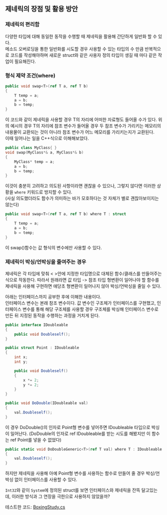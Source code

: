 ﻿## 제네릭의 장점 및 활용 방안

### 제네릭의 편리함

다양한 타입에 대해 동일한 동작을 수행할 때 제네릭을 활용해 간단하게 일반화 할 수 있다.   
메소드 오버로딩을 통한 일반화를 시도할 경우 사용할 수 있는 타입의 수 만큼 반복적으로
코드를 작성해야하며 새로운 struct와 같은 사용자 정의 타입이 생길 때 마다 같은 작업이 필요해진다.

### 형식 제약 조건(where)

```C#
public void swap<T>(ref T a, ref T b)
{
	T temp = a;
	a = b;
	b = temp;
}
```
이 코드와 같이 제네릭을 사용할 경우 T의 자리에 어떠한 자료형도 들어올 수가 있다. 
위의 예시의 경우 T의 자리에 참조 변수가 들어올 경우 두 참조 변수가 가리키는 메모리의
내용물이 교환되는 것이 아니라 참조 변수가 어느 메모리를 가리키는지가 교환된다.   
이때 일어나는 일을 C++식으로 이해해보았다.
```C++
public class MyClass{ }
void swap(MyClass*& a, MyClass*& b)
{
	MyClass* temp = a;
	a = b;
	b = temp;
}
```
이것이 충분히 고려하고 의도된 사항이라면 괜찮을 수 있으나, 그렇지 않다면 이러한 상황을
`where` 키워드로 방지할 수 있다.   
(사실 의도했더라도 함수가 의미하는 바가 모호하다는 것 자체가 별로 괜찮아보이지는 않는다)

```C#
public void swap<T>(ref T a, ref T b) where T : struct
{
	T temp = a;
	a = b;
	b = temp;
}
```
이 swap()함수는 값 형식의 변수에만 사용할 수 있다.

### 제네릭이 박싱/언박싱을 줄여주는 경우

제네릭은 각 타입에 맞춰 < >안에 지정한 타입명으로 대체된 함수/클래스를 만들어주는 식으로
작동한다. 따라서 원래라면 값 타입 -> 참조 타입 형변환이 일어나야 할 함수를 제네릭을 사용해
구현하면 애당초 형변환이 일어나지 않아 박싱/언박싱을 줄일 수 있다.   

아래는 인터페이스까지 공부한 후에 이해한 내용이다.   
인터페이스 변수는 본래 참조 변수이다. 값 변수인 구조체가 인터페이스를 구현했고, 인터페이스
변수를 통해 해당 구조체를 사용할 경우 구조체를 박싱해 인터페이스 변수로 만든 뒤 지정된
동작을 수행하는 과정을 거치게 된다.
```C#
public interface IDoubleable
{
    public void Doubleself();
}

public struct Point : IDoubleable
{
    int x;
    int y;

    public void Doubleself()
    {
        x *= 2;
        y *= 2;
    }
}

public void DoDouble(IDoubleable val)
{
    val.Doubleself();
}
```
이 경우 DoDouble()의 인자로 Point형 변수를 넣어주면 IDoubleable 타입으로 박싱이 일어난다.
(DoDouble의 인자로 ref IDoubleable를 받는 시도를 해봤지만 이 함수는 ref Point를 넣을 수 없었다)

```C#
public static void DoDoubleGeneric<T>(ref T val) where T : IDoubleable
{
    val.Doubleself();
}
```
하지만 제네릭을 사용해 아예 Point형 변수를 사용하는 함수로 만들어 줄 경우 박싱/언박싱
없이 인터페이스를 사용할 수 있다.

`Int32`와 같이 `System`에 정의된 struct를 보면 인터페이스와 제네릭을 잔뜩 달고있는데,
이러한 방식과 그 연장을 극한으로 사용하지 않았을까?

테스트한 코드: [BoxingStudy.cs](./BoxingStudy.cs)
